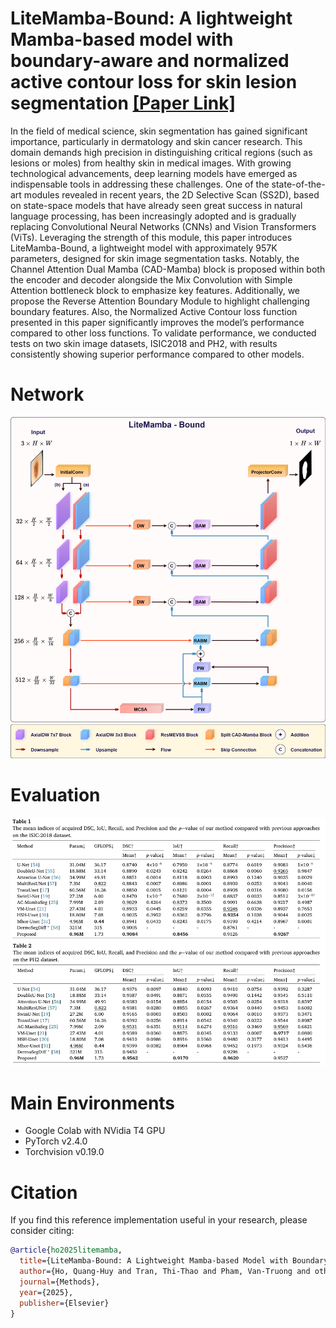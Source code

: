 #  LiteMamba-Bound: A lightweight Mamba-based model with boundary-aware and normalized active contour loss for skin lesion segmentation [**[Paper Link]**](https://www.sciencedirect.com/science/article/pii/S1046202325000118)
In the field of medical science, skin segmentation has gained significant importance, particularly in dermatology and skin cancer research. This domain demands high precision in distinguishing critical regions (such as lesions 
or moles) from healthy skin in medical images. With growing technological advancements, deep learning 
models have emerged as indispensable tools in addressing these challenges. One of the state-of-the-art modules 
revealed in recent years, the 2D Selective Scan (SS2D), based on state-space models that have already seen great 
success in natural language processing, has been increasingly adopted and is gradually replacing Convolutional 
Neural Networks (CNNs) and Vision Transformers (ViTs). Leveraging the strength of this module, this paper 
introduces LiteMamba-Bound, a lightweight model with approximately 957K parameters, designed for skin image 
segmentation tasks. Notably, the Channel Attention Dual Mamba (CAD-Mamba) block is proposed within both 
the encoder and decoder alongside the Mix Convolution with Simple Attention bottleneck block to emphasize key 
features. Additionally, we propose the Reverse Attention Boundary Module to highlight challenging boundary 
features. Also, the Normalized Active Contour loss function presented in this paper significantly improves the 
model’s performance compared to other loss functions. To validate performance, we conducted tests on two skin 
image datasets, ISIC2018 and PH2, with results consistently showing superior performance compared to other 
models. 
# Network
![Model Architecture](Image/LiteMamba-Bound.png)
# Evaluation
![ISIC18](Image/ISIC18.png)
![PH2](Image/PH2.jpeg)
# Main Environments
- Google Colab with NVidia T4 GPU
- PyTorch v2.4.0
- Torchvision v0.19.0

# Citation 
If you find this reference implementation useful in your research, please consider citing:

```bibtex
@article{ho2025litemamba,
  title={LiteMamba-Bound: A Lightweight Mamba-based Model with Boundary-Aware and Normalized Active Contour Loss for Skin Lesion Segmentation},
  author={Ho, Quang-Huy and Tran, Thi-Thao and Pham, Van-Truong and others},
  journal={Methods},
  year={2025},
  publisher={Elsevier}
}
